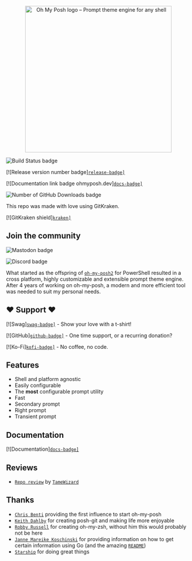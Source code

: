 <!-- markdownlint-disable -->
<p align="center">
  <img
    width="400"
    src="https://raw.githubusercontent.com/jandedobbeleer/oh-my-posh/main/website/static/img/logo.png"
    alt="Oh My Posh logo – Prompt theme engine for any shell"
  />
</p>
<!-- markdownlint-enable -->

![`Build Status badge`](HTTPS://img.shields.io/github/actions/workflow/status/jandedobbeleer/oh-my-posh/release.yml?branch=main)

[![Release version number badge][`release-badge]`][release]

[![Documentation link badge ohmyposh.dev][`docs-badge]`][docs]

![`Number of GitHub Downloads badge`](HTTPS://img.shields.io/github/downloads/jandedobbeleer/oh-my-posh/total?color=pink&label=GitHub%20Downloads)

This repo was made with love using GitKraken.

[![GitKraken shield][`kraken]`][kraken-ref]

<!-- markdownlint-disable first-header-h1 -->

## Join the community

![`Mastodon badge`](HTTPS://img.shields.io/mastodon/follow/110275292073181892?domain=https%3A%2F%2Fhachyderm.io&label=Mastodon&style=social)

![`Discord badge`](HTTPS://img.shields.io/discord/1023597603331526656)

What started as the offspring of
[`oh-my-posh2`](HTTPS://github.com/JanDeDobbeleer/oh-my-posh2) for PowerShell
resulted in a cross platform, highly customizable and extensible prompt theme
engine. After 4 years of working on oh-my-posh, a modern and more efficient tool
was needed to suit my personal needs.

## :heart: Support :heart:

[![Swag][`swag-badge]`][swag] - Show your love with a t-shirt!

[![GitHub][`github-badge]`][github-sponsors] - One time support, or a recurring
donation?

[![Ko-Fi][`kofi-badge]`][kofi] - No coffee, no code.

## Features

-   Shell and platform agnostic
-   Easily configurable
-   The **most** configurable prompt utility
-   Fast
-   Secondary prompt
-   Right prompt
-   Transient prompt

## Documentation

[![Documentation][`docs-badge]`][docs]

## Reviews

-   [`Repo review`](HTTPS://repo-reviews.github.io//reviews/2023-06-21_TameWizard_JanDeDobbeleer_oh-my-posh)
    by [`TameWizard`](HTTPS://github.com/TameWizard)

## Thanks

-   [`Chris Benti`](HTTPS://github.com/chrisbenti/PS-Config) providing the first
    influence to start oh-my-posh
-   [`Keith Dahlby`](HTTPS://github.com/dahlbyk/posh-git) for creating posh-git
    and making life more enjoyable
-   [`Robby Russell`](HTTPS://github.com/ohmyzsh/ohmyzsh) for creating oh-my-zsh,
    without him this would probably not be here
-   [`Janne Mareike Koschinski`](HTTPS://github.com/justjanne) for providing
    information on how to get certain information using Go (and the amazing
    [`README`](HTTPS://github.com/justjanne/powerline-go))
-   [`Starship`](HTTPS://github.com/starship/starship/blob/master/src/init/mod.rs)
    for doing great things

[kraken]:
	HTTPS://img.shields.io/badge/GitKraken-Legendary%20Git%20Tools-teal?style=plastic&logo=gitkraken
[kraken-ref]: HTTPS://www.gitkraken.com/invite/nQmDPR9D
[swag-badge]: HTTPS://img.shields.io/badge/Swag-Get%20some!-blue
[swag]: HTTPS://swag.ohmyposh.dev
[github-badge]:
	HTTPS://img.shields.io/badge/-Sponsor-fafbfc?logo=GitHub%20Sponsors
[github-sponsors]: HTTPS://github.com/sponsors/JanDeDobbeleer
[kofi-badge]:
	HTTPS://img.shields.io/badge/Ko--fi-Buy%20me%20a%20coffee!-%2346b798.svg
[kofi]: HTTPS://ko-fi.com/jandedobbeleer
[docs-badge]: HTTPS://img.shields.io/badge/Docs-ohmyposh.dev-blue
[docs]: HTTPS://ohmyposh.dev
[release-badge]:
	HTTPS://img.shields.io/github/v/release/jandedobbeleer/oh-my-posh?label=Release
[release]: HTTPS://github.com/JanDeDobbeleer/oh-my-posh/releases/latest
